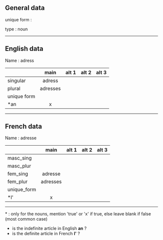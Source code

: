 ## General data

unique form :

type : noun

---

## English data

Name : adress

|             |   main   | alt 1 | alt 2 | alt 3 |
| :---------- | :------: | :---: | :---: | ----- |
| singular    |  adress  |       |       |       |
| plural      | adresses |       |       |       |
| unique form |          |       |       |       |
| \*an        |    x     |       |       |       |

---

## French data

Name : adresse

|             |   main   | alt 1 | alt 2 | alt 3 |
| :---------- | :------: | :---: | :---: | :---: |
| masc_sing   |          |       |       |       |
| masc_plur   |          |       |       |       |
| fem_sing    | adresse  |       |       |       |
| fem_plur    | adresses |       |       |       |
| unique_form |          |       |       |       |
| \*l'        |    x     |       |       |       |

---

\* : only for the nouns, mention 'true' or 'x' if true, else leave blank if false (most common case)

- is the indefinite article in English **an** ?
- is the definite article in French **l'** ?
